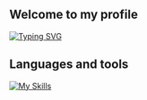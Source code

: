 ## Welcome to my profile
[![Typing SVG](https://readme-typing-svg.demolab.com/?lines=First+line+of+text;Second+line+of+text)](https://git.io/typing-svg)
## Languages and tools
[![My Skills](https://skillicons.dev/icons?i=js,ts,react,redux,styledcomponents,sass,css,html,figma,graphql,jquery,nodejs,ps,github,vscode,bootstrap&perline=8)](https://skillicons.dev)
